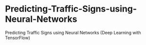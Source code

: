 # Predicting-Traffic-Signs-using-Neural-Networks
Predicting Traffic Signs using Neural Networks (Deep Learning with TensorFlow)
